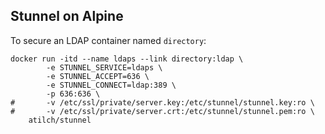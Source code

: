 ## Stunnel on Alpine
To secure an LDAP container named `directory`:

```
docker run -itd --name ldaps --link directory:ldap \
        -e STUNNEL_SERVICE=ldaps \
        -e STUNNEL_ACCEPT=636 \
        -e STUNNEL_CONNECT=ldap:389 \
        -p 636:636 \
#       -v /etc/ssl/private/server.key:/etc/stunnel/stunnel.key:ro \
#       -v /etc/ssl/private/server.crt:/etc/stunnel/stunnel.pem:ro \
    atilch/stunnel
```

